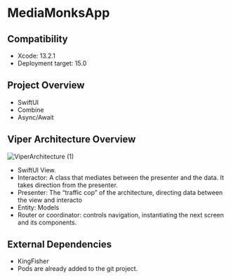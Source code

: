 # MediaMonksApp

## Compatibility
- Xcode: 13.2.1
- Deployment target: 15.0

## Project Overview
- SwiftUI
- Combine
- Async/Await

## Viper Architecture Overview

![ViperArchitecture (1)](https://user-images.githubusercontent.com/99616722/154881679-b5d3d742-6764-4b6e-8584-f9431e2aa127.png)

- SwiftUI View.
- Interactor: A class that mediates between the presenter and the data. It takes direction from the presenter.
- Presenter: The “traffic cop” of the architecture, directing data between the view and interacto
- Entity: Models
- Router or coordinator: controls navigation, instantiating the next screen and its components.

## External Dependencies
- KingFisher 
- Pods are already added to the git project.
